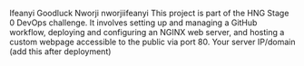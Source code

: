 Ifeanyi Goodluck Nworji
nworjiifeanyi
This project is part of the HNG Stage 0 DevOps challenge. It involves setting up and managing a GitHub workflow, deploying and configuring an NGINX web server, and hosting a custom webpage accessible to the public via port 80.
Your server IP/domain (add this after deployment)
